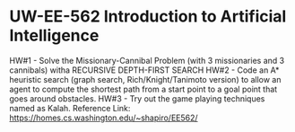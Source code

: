 # UW-EE-562 Introduction to Artificial Intelligence
HW#1 - Solve the Missionary-Cannibal Problem (with 3 missionaries and 3 cannibals) witha RECURSIVE DEPTH-FIRST SEARCH
HW#2 - Code an A* heuristic search (graph search, Rich/Knight/Tanimoto version) to allow an agent to compute the shortest path from a start point to a goal point that goes around obstacles.
HW#3 - Try out the game playing techniques named as Kalah.
Reference Link: https://homes.cs.washington.edu/~shapiro/EE562/
